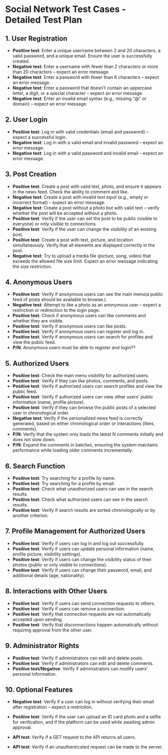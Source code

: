# Social Network Test Cases - Detailed Test Plan

## 1. User Registration

- **Positive test**: Enter a unique username between 2 and 20 characters, a valid password, and a unique email. Ensure the user is successfully created.  
- **Negative test**: Enter a username with fewer than 2 characters or more than 20 characters – expect an error message.
- **Negative test**: Enter a password with fewer than 8 characters – expect an error message. 
- **Negative test**: Enter a password that doesn't contain an uppercase letter, a digit, or a special character – expect an error message.  
- **Negative test**: Enter an invalid email syntax (e.g., missing “@” or domain) – expect an error message.

## 2. User Login

- **Positive test**: Log in with valid credentials (email and password) – expect a successful login.  
- **Negative test**: Log in with a valid email and invalid password – expect an error message.  
- **Negative test**: Log in with a valid password and invalid email – expect an error message.

## 3. Post Creation

- **Positive test**: Create a post with valid text, photo, and ensure it appears in the news feed. Check the ability to comment and like.  
- **Negative test**: Create a post with invalid text input (e.g., empty or incorrect format) – expect an error message.  
- **Negative test**: Create a post without a photo but with valid text – verify whether the post will be accepted without a photo.  
- **Positive test**: Verify if the user can set the post to be public (visible to everyone) or only visible to connections.  
- **Positive test**: Verify if the user can change the visibility of an existing post.
- **Positive test**: Create a post with text, picture, and location simultaneously. Verify that all elements are displayed correctly in the post.
- **Negative test**: Try to upload a media file (picture, song, video) that exceeds the allowed file size limit. Expect an error message indicating the size restriction.

## 4. Anonymous Users

- **Positive test**: Verify if anonymous users can see the main menu(а public feed of posts should be available to browse.).  
- **Negative test**: Attempt to like a photo as an anonymous user – expect a restriction or redirection to the login page.  
- **Positive test**: Check if anonymous users can like comments and whether they are visible.  
- **Positive test**: Verify if anonymous users can like posts.  
- **Positive test**: Verify if anonymous users can register and log in.  
- **Positive test**: Verify if anonymous users can search for profiles and view the public feed.
- **P/N**: Anonymous users must be able to register and login??

## 5. Authorized Users

- **Positive test**: Check the main menu visibility for authorized users.  
- **Positive test**: Verify if they can like photos, comments, and posts.  
- **Positive test**: Verify if authorized users can search profiles and view the public feed.  
- **Positive test**: Verify if authorized users can view other users’ public information (name, profile picture).  
- **Positive test**: Verify if they can browse the public posts of a selected user in chronological order.  
- **Negative test**: Verify if the personalized news feed is correctly generated, based on either chronological order or interactions (likes, comments).
- **P/N**: Verify that the system only loads the latest N comments initially and does not slow down.
- **P/N**: Expand the comments in batches, ensuring the system maintains performance while loading older comments incrementally.

## 6. Search Function

- **Positive test**: Try searching for a profile by name.  
- **Positive test**: Try searching for a profile by email.  
- **Positive test**: Check what unauthorized users can see in the search results.  
- **Positive test**: Check what authorized users can see in the search results.  
- **Positive test**: Verify if search results are sorted chronologically or by another criterion.

## 7. Profile Management for Authorized Users

- **Positive test**: Verify if users can log in and log out successfully.  
- **Positive test**: Verify if users can update personal information (name, profile picture, visibility settings).  
- **Positive test**: Verify if users can change the visibility status of their photos (public or only visible to connections).  
- **Positive test**: Verify if users can change their password, email, and additional details (age, nationality).

## 8. Interactions with Other Users

- **Positive test**: Verify if users can send connection requests to others.  
- **Positive test**: Verify if users can remove a connection.  
- **Positive test**: Verify that connection requests are not automatically accepted upon sending.  
- **Positive test**: Verify that disconnections happen automatically without requiring approval from the other user.

## 9. Administrator Rights

- **Positive test**: Verify if administrators can edit and delete posts.  
- **Positive test**: Verify if administrators can edit and delete comments.  
- **Positive test/Negative**: Verify if administrators can modify users' personal information.

## 10. Optional Features

- **Negative test**: Verify if a user can log in without verifying their email after registration – expect a restriction.  
- **Positive test**: Verify if the user can upload an ID card photo and a selfie for verification, and if the platform can be used while awaiting admin approval.

- **API test**: Verify if a GET request to the API returns all users.  
- **API test**: Verify if an unauthenticated request can be made to the server.
